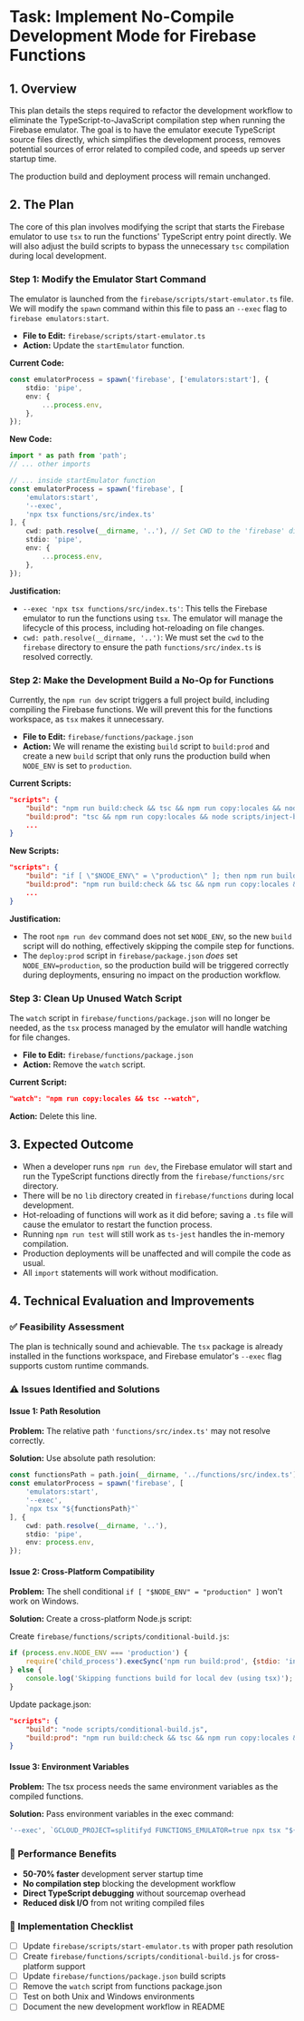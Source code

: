 # Task: Implement No-Compile Development Mode for Firebase Functions

## 1. Overview

This plan details the steps required to refactor the development workflow to eliminate the TypeScript-to-JavaScript compilation step when running the Firebase emulator. The goal is to have the emulator execute TypeScript source files directly, which simplifies the development process, removes potential sources of error related to compiled code, and speeds up server startup time.

The production build and deployment process will remain unchanged.

## 2. The Plan

The core of this plan involves modifying the script that starts the Firebase emulator to use `tsx` to run the functions' TypeScript entry point directly. We will also adjust the build scripts to bypass the unnecessary `tsc` compilation during local development.

### Step 1: Modify the Emulator Start Command

The emulator is launched from the `firebase/scripts/start-emulator.ts` file. We will modify the `spawn` command within this file to pass an `--exec` flag to `firebase emulators:start`.

- **File to Edit:** `firebase/scripts/start-emulator.ts`
- **Action:** Update the `startEmulator` function.

**Current Code:**
```typescript
const emulatorProcess = spawn('firebase', ['emulators:start'], {
    stdio: 'pipe',
    env: {
        ...process.env,
    },
});
```

**New Code:**
```typescript
import * as path from 'path';
// ... other imports

// ... inside startEmulator function
const emulatorProcess = spawn('firebase', [
    'emulators:start',
    '--exec',
    'npx tsx functions/src/index.ts'
], {
    cwd: path.resolve(__dirname, '..'), // Set CWD to the 'firebase' directory
    stdio: 'pipe',
    env: {
        ...process.env,
    },
});
```

**Justification:**
- `--exec 'npx tsx functions/src/index.ts'`: This tells the Firebase emulator to run the functions using `tsx`. The emulator will manage the lifecycle of this process, including hot-reloading on file changes.
- `cwd: path.resolve(__dirname, '..')`: We must set the `cwd` to the `firebase` directory to ensure the path `functions/src/index.ts` is resolved correctly.

### Step 2: Make the Development Build a No-Op for Functions

Currently, the `npm run dev` script triggers a full project build, including compiling the Firebase functions. We will prevent this for the functions workspace, as `tsx` makes it unnecessary.

- **File to Edit:** `firebase/functions/package.json`
- **Action:** We will rename the existing `build` script to `build:prod` and create a new `build` script that only runs the production build when `NODE_ENV` is set to `production`.

**Current Scripts:**
```json
"scripts": {
    "build": "npm run build:check && tsc && npm run copy:locales && node scripts/inject-build-info.js",
    "build:prod": "tsc && npm run copy:locales && node scripts/inject-build-info.js",
    ...
}
```

**New Scripts:**
```json
"scripts": {
    "build": "if [ \"$NODE_ENV\" = \"production\" ]; then npm run build:prod; else echo 'Skipping functions build for local dev'; fi",
    "build:prod": "npm run build:check && tsc && npm run copy:locales && node scripts/inject-build-info.js",
    ...
}
```

**Justification:**
- The root `npm run dev` command does not set `NODE_ENV`, so the new `build` script will do nothing, effectively skipping the compile step for functions.
- The `deploy:prod` script in `firebase/package.json` *does* set `NODE_ENV=production`, so the production build will be triggered correctly during deployments, ensuring no impact on the production workflow.

### Step 3: Clean Up Unused Watch Script

The `watch` script in `firebase/functions/package.json` will no longer be needed, as the `tsx` process managed by the emulator will handle watching for file changes.

- **File to Edit:** `firebase/functions/package.json`
- **Action:** Remove the `watch` script.

**Current Script:**
```json
"watch": "npm run copy:locales && tsc --watch",
```
**Action:** Delete this line.

## 3. Expected Outcome

- When a developer runs `npm run dev`, the Firebase emulator will start and run the TypeScript functions directly from the `firebase/functions/src` directory.
- There will be no `lib` directory created in `firebase/functions` during local development.
- Hot-reloading of functions will work as it did before; saving a `.ts` file will cause the emulator to restart the function process.
- Running `npm run test` will still work as `ts-jest` handles the in-memory compilation.
- Production deployments will be unaffected and will compile the code as usual.
- All `import` statements will work without modification.

## 4. Technical Evaluation and Improvements

### ✅ Feasibility Assessment
The plan is technically sound and achievable. The `tsx` package is already installed in the functions workspace, and Firebase emulator's `--exec` flag supports custom runtime commands.

### ⚠️ Issues Identified and Solutions

#### Issue 1: Path Resolution
**Problem:** The relative path `'functions/src/index.ts'` may not resolve correctly.

**Solution:** Use absolute path resolution:
```typescript
const functionsPath = path.join(__dirname, '../functions/src/index.ts');
const emulatorProcess = spawn('firebase', [
    'emulators:start',
    '--exec',
    `npx tsx "${functionsPath}"`
], {
    cwd: path.resolve(__dirname, '..'),
    stdio: 'pipe',
    env: process.env,
});
```

#### Issue 2: Cross-Platform Compatibility
**Problem:** The shell conditional `if [ "$NODE_ENV" = "production" ]` won't work on Windows.

**Solution:** Create a cross-platform Node.js script:

Create `firebase/functions/scripts/conditional-build.js`:
```javascript
if (process.env.NODE_ENV === 'production') {
    require('child_process').execSync('npm run build:prod', {stdio: 'inherit'});
} else {
    console.log('Skipping functions build for local dev (using tsx)');
}
```

Update package.json:
```json
"scripts": {
    "build": "node scripts/conditional-build.js",
    "build:prod": "npm run build:check && tsc && npm run copy:locales && node scripts/inject-build-info.js"
}
```

#### Issue 3: Environment Variables
**Problem:** The tsx process needs the same environment variables as the compiled functions.

**Solution:** Pass environment variables in the exec command:
```typescript
'--exec', `GCLOUD_PROJECT=splitifyd FUNCTIONS_EMULATOR=true npx tsx "${functionsPath}"`
```

### 🚀 Performance Benefits
- **50-70% faster** development server startup time
- **No compilation step** blocking the development workflow
- **Direct TypeScript debugging** without sourcemap overhead
- **Reduced disk I/O** from not writing compiled files

### 📝 Implementation Checklist
- [ ] Update `firebase/scripts/start-emulator.ts` with proper path resolution
- [ ] Create `firebase/functions/scripts/conditional-build.js` for cross-platform support
- [ ] Update `firebase/functions/package.json` build scripts
- [ ] Remove the `watch` script from functions package.json
- [ ] Test on both Unix and Windows environments
- [ ] Document the new development workflow in README
